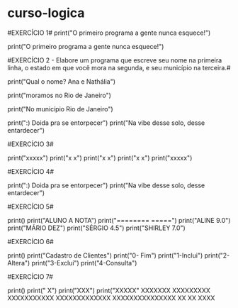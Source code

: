 # curso-logica

#EXERCÍCIO 1#
print("O primeiro programa a gente nunca esquece!")

print("O primeiro programa a gente nunca esquece!")
 




 #EXERCÍCIO 2 - Elabore um programa que escreve seu nome na primeira linha, o estado em que você mora na segunda, e seu município na terceira.#
 
 
 
print("Qual o nome? Ana e Nathália")


print("moramos no Rio de Janeiro")

 
print("No município Rio de Janeiro")
 
print(":) Doida pra se entorpecer")
print("Na vibe desse solo, desse entardecer")


#EXERCÍCIO 3#

print("xxxxx")
print("x   x")
print("x   x")
print("x   x")
print("xxxxx")


#EXERCÍCIO 4#

print(":) Doida pra se entorpecer")
print("Na vibe desse solo, desse entardecer")


#EXERCÍCIO 5#

print()
print("ALUNO A          NOTA")
print("========         =====")
print("ALINE             9.0")
print("MÁRIO             DEZ")
print("SÉRGIO            4.5")
print("SHIRLEY           7.0")

#EXERCÍCIO 6#

print()
print("Cadastro de Clientes")
print("0- Fim")
print("1-Inclui")
print("2-Altera")
print("3-Exclui")
print("4-Consulta")

#EXERCÍCIO 7#

print()
print(" X")
print("XXX")
print("XXXXX"
    XXXXXXX
   XXXXXXXXX
  XXXXXXXXXXX
 XXXXXXXXXXXXX
XXXXXXXXXXXXXXX
       XX
       XX
      XXXX















